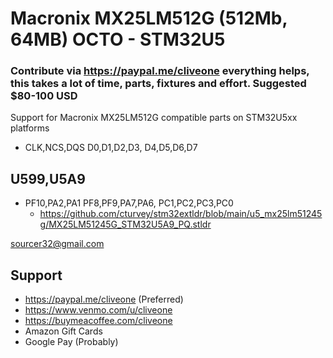 # Macronix MX25LM512G (512Mb, 64MB) OCTO - STM32U5
### Contribute via   https://paypal.me/cliveone  everything helps, this takes a lot of time, parts, fixtures and effort. Suggested $80-100 USD

Support for Macronix MX25LM512G compatible parts on STM32U5xx platforms

*  CLK,NCS,DQS  D0,D1,D2,D3, D4,D5,D6,D7
## U599,U5A9
*  PF10,PA2,PA1  PF8,PF9,PA7,PA6, PC1,PC2,PC3,PC0
   *  https://github.com/cturvey/stm32extldr/blob/main/u5_mx25lm51245g/MX25LM51245G_STM32U5A9_PQ.stldr

 sourcer32@gmail.com
 
##  Support
 
  *  https://paypal.me/cliveone (Preferred)
  *  https://www.venmo.com/u/cliveone
  *  https://buymeacoffee.com/cliveone
  *  Amazon Gift Cards
  *  Google Pay (Probably)
